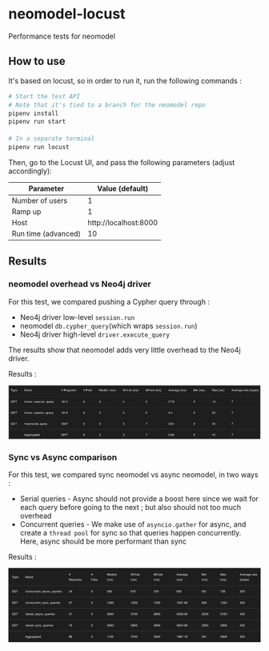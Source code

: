# neomodel-locust
Performance tests for neomodel

## How to use
It's based on locust, so in order to run it, run the following commands :

```python
# Start the test API
# Note that it's tied to a branch for the neomodel repo
pipenv install
pipenv run start

# In a separate terminal
pipenv run locust
```

Then, go to the Locust UI, and pass the following parameters (adjust accordingly):

|Parameter|Value (default)|
|---|---|
|Number of users|1|
|Ramp up|1|
|Host|http://localhost:8000|
|Run time (advanced)|10|

## Results

### neomodel overhead vs Neo4j driver

For this test, we compared pushing a Cypher query through :

* Neo4j driver low-level `session.run`
* neomodel `db.cypher_query`(which wraps `session.run`)
* Neo4j driver high-level `driver.execute_query`

The results show that neomodel adds very little overhead to the Neo4j driver.

Results :

![Results table](/img/neomodel_overhead.png "Results table")

### Sync vs Async comparison

For this test, we compared sync neomodel vs async neomodel, in two ways :

* Serial queries - Async should not provide a boost here since we wait for each query before going to the next ; but also should not too much overhead
* Concurrent queries - We make use of `asyncio.gather` for async, and create a `thread pool` for sync so that queries happen concurrently. Here, async should be more performant than sync

Results :

![Results table](/img/sync_async_comparison.png "Results table")
